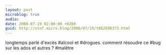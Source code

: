 ```yaml
---
layout: post
microblog: true
audio: 
date: 2008-07-19 02:00:00 +0200
guid: http://xtof.micro.blog/2008/07/19/t862690373.html
---
```

longtemps parlé d'excès #alcool et #drogues. comment résoudre ce #bug sur les ados et autres ? #malêtre

